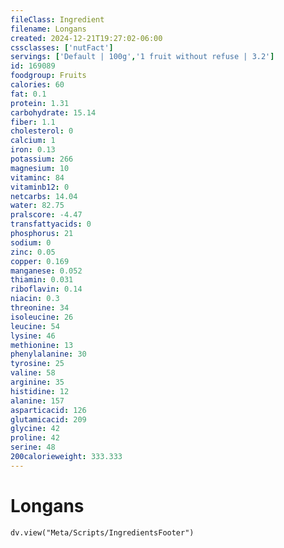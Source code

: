```yaml
---
fileClass: Ingredient
filename: Longans
created: 2024-12-21T19:27:02-06:00
cssclasses: ['nutFact']
servings: ['Default | 100g','1 fruit without refuse | 3.2']
id: 169089
foodgroup: Fruits
calories: 60
fat: 0.1
protein: 1.31
carbohydrate: 15.14
fiber: 1.1
cholesterol: 0
calcium: 1
iron: 0.13
potassium: 266
magnesium: 10
vitaminc: 84
vitaminb12: 0
netcarbs: 14.04
water: 82.75
pralscore: -4.47
transfattyacids: 0
phosphorus: 21
sodium: 0
zinc: 0.05
copper: 0.169
manganese: 0.052
thiamin: 0.031
riboflavin: 0.14
niacin: 0.3
threonine: 34
isoleucine: 26
leucine: 54
lysine: 46
methionine: 13
phenylalanine: 30
tyrosine: 25
valine: 58
arginine: 35
histidine: 12
alanine: 157
asparticacid: 126
glutamicacid: 209
glycine: 42
proline: 42
serine: 48
200calorieweight: 333.333
---
```


# Longans

```dataviewjs
dv.view("Meta/Scripts/IngredientsFooter")
```